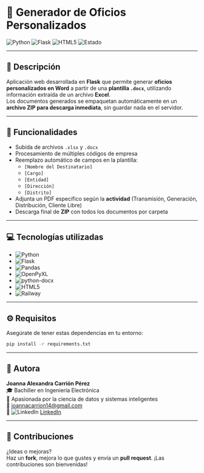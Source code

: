 # 📨 Generador de Oficios Personalizados

![Python](https://img.shields.io/badge/Python-3.10+-blue?style=flat&logo=python)
![Flask](https://img.shields.io/badge/Flask-App-lightgrey?style=flat&logo=flask)
![HTML5](https://img.shields.io/badge/HTML5-Bootstrap-orange?style=flat&logo=html5)
![Estado](https://img.shields.io/badge/Deploy-Railway-green?style=flat&logo=railway)

---

## 📝 Descripción

Aplicación web desarrollada en **Flask** que permite generar **oficios personalizados en Word** a partir de una **plantilla `.docx`**, utilizando información extraída de un archivo **Excel**.  
Los documentos generados se empaquetan automáticamente en un **archivo ZIP para descarga inmediata**, sin guardar nada en el servidor.

---

## 🎯 Funcionalidades

- Subida de archivos `.xlsx` y `.docx`
- Procesamiento de múltiples códigos de empresa
- Reemplazo automático de campos en la plantilla:
  - `[Nombre del Destinatario]`
  - `[Cargo]`
  - `[Entidad]`
  - `[Dirección]`
  - `[Distrito]`
- Adjunta un PDF específico según la **actividad** (Transmisión, Generación, Distribución, Cliente Libre)
- Descarga final de **ZIP** con todos los documentos por carpeta

---

## 💻 Tecnologías utilizadas

- ![Python](https://img.shields.io/badge/Python-3.10+-blue?style=flat&logo=python)  
- ![Flask](https://img.shields.io/badge/Flask-Web_App-black?style=flat&logo=flask)  
- ![Pandas](https://img.shields.io/badge/Pandas-Data--Processing-purple?style=flat&logo=pandas)  
- ![OpenPyXL](https://img.shields.io/badge/OpenPyXL-Excel_Reader-yellowgreen?style=flat)  
- ![python-docx](https://img.shields.io/badge/python--docx-Word_Generator-blueviolet?style=flat)  
- ![HTML5](https://img.shields.io/badge/HTML5-+Bootstrap-orange?style=flat&logo=html5)  
- ![Railway](https://img.shields.io/badge/Deploy-Railway-green?style=flat&logo=railway)

---

## ⚙️ Requisitos

Asegúrate de tener estas dependencias en tu entorno:

```bash
pip install -r requirements.txt
```
---

## 👤 Autora

**Joanna Alexandra Carrión Pérez**  
🎓 Bachiller en Ingeniería Electrónica  
🚀 Apasionada por la ciencia de datos y sistemas inteligentes  
📧 joannacarrion14@gmail.com  
🔗 ![LinkedIn](https://img.shields.io/badge/LinkedIn-Joanna%20Carrión%20Pérez-blue?style=flat&logo=linkedin) [LinkedIn](https://www.linkedin.com/in/joanna-carrion-perez/)

---

## 🧩 Contribuciones

¿Ideas o mejoras?  
Haz un **fork**, mejora lo que gustes y envía un **pull request**. ¡Las contribuciones son bienvenidas! 
